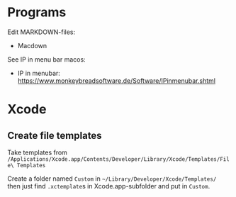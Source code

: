 # Programs

Edit MARKDOWN-files:

- Macdown

See IP in menu bar macos:

- IP in menubar:
  https://www.monkeybreadsoftware.de/Software/IPinmenubar.shtml


# Xcode

## Create file templates

Take templates from `/Applications/Xcode.app/Contents/Developer/Library/Xcode/Templates/File\ Templates`

Create a folder named `Custom` in `~/Library/Developer/Xcode/Templates/` then just find `.xctemplate`s in Xcode.app-subfolder and put in `Custom`.